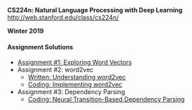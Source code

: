 **CS224n: Natural Language Processing with Deep Learning**
http://web.stanford.edu/class/cs224n/

**Winter 2019**

#### Assignment Solutions

* [Assignment #1: Exploring Word Vectors](./a1)
* Assignment #2: word2vec
    * [Written: Understanding word2vec](./a2/written_solution/written_solution.md)
    * [Coding: Implementing word2vec](./a2)
* Assignment #3: Dependency Parsing
    * [Coding: Neural Transition-Based Dependency Parsing](./a3)
